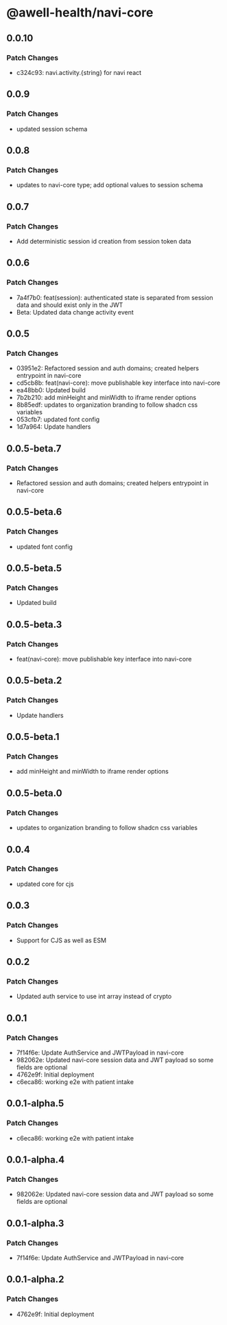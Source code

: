 # @awell-health/navi-core

## 0.0.10

### Patch Changes

- c324c93: navi.activity.{string} for navi react

## 0.0.9

### Patch Changes

- updated session schema

## 0.0.8

### Patch Changes

- updates to navi-core type; add optional values to session schema

## 0.0.7

### Patch Changes

- Add deterministic session id creation from session token data

## 0.0.6

### Patch Changes

- 7a4f7b0: feat(session): authenticated state is separated from session data and should exist only in the JWT
- Beta: Updated data change activity event

## 0.0.5

### Patch Changes

- 03951e2: Refactored session and auth domains; created helpers entrypoint in navi-core
- cd5cb8b: feat(navi-core): move publishable key interface into navi-core
- ea48bb0: Updated build
- 7b2b210: add minHeight and minWidth to iframe render options
- 8b85edf: updates to organization branding to follow shadcn css variables
- 053cfb7: updated font config
- 1d7a964: Update handlers

## 0.0.5-beta.7

### Patch Changes

- Refactored session and auth domains; created helpers entrypoint in navi-core

## 0.0.5-beta.6

### Patch Changes

- updated font config

## 0.0.5-beta.5

### Patch Changes

- Updated build

## 0.0.5-beta.3

### Patch Changes

- feat(navi-core): move publishable key interface into navi-core

## 0.0.5-beta.2

### Patch Changes

- Update handlers

## 0.0.5-beta.1

### Patch Changes

- add minHeight and minWidth to iframe render options

## 0.0.5-beta.0

### Patch Changes

- updates to organization branding to follow shadcn css variables

## 0.0.4

### Patch Changes

- updated core for cjs

## 0.0.3

### Patch Changes

- Support for CJS as well as ESM

## 0.0.2

### Patch Changes

- Updated auth service to use int array instead of crypto

## 0.0.1

### Patch Changes

- 7f14f6e: Update AuthService and JWTPayload in navi-core
- 982062e: Updated navi-core session data and JWT payload so some fields are optional
- 4762e9f: Initial deployment
- c6eca86: working e2e with patient intake

## 0.0.1-alpha.5

### Patch Changes

- c6eca86: working e2e with patient intake

## 0.0.1-alpha.4

### Patch Changes

- 982062e: Updated navi-core session data and JWT payload so some fields are optional

## 0.0.1-alpha.3

### Patch Changes

- 7f14f6e: Update AuthService and JWTPayload in navi-core

## 0.0.1-alpha.2

### Patch Changes

- 4762e9f: Initial deployment
